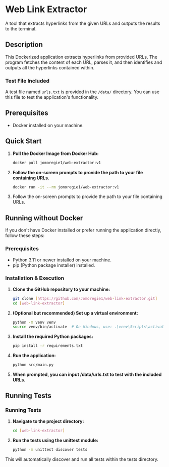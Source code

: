 # Web Link Extractor

A tool that extracts hyperlinks from the given URLs and outputs the results to the terminal.

## Description

This Dockerized application extracts hyperlinks from provided URLs. The program fetches the content of each URL, parses it, and then identifies and outputs all the hyperlinks contained within.

### Test File Included

A test file named `urls.txt` is provided in the `/data/` directory. You can use this file to test the application's functionality.

## Prerequisites

- Docker installed on your machine.

## Quick Start

1. **Pull the Docker Image from Docker Hub:**
   ```bash
   docker pull jomoregie1/web-extractor:v1

2. **Follow the on-screen prompts to provide the path to your file containing URLs.**
   ```bash
   docker run -it --rm jomoregie1/web-extractor:v1
   
3. Follow the on-screen prompts to provide the path to your file containing URLs.


## Running without Docker

If you don't have Docker installed or prefer running the application directly, follow these steps:

### Prerequisites

- Python 3.11 or newer installed on your machine.
- pip (Python package installer) installed.

### Installation & Execution

1. **Clone the GitHub repository to your machine:**
   ```bash
   git clone [https://github.com/Jomoregie1/web-link-extractor.git]
   cd [web-link-extractor]
2. **(Optional but recommended) Set up a virtual environment:**
   ```bash
   python -m venv venv
   source venv/bin/activate  # On Windows, use: .\venv\Scripts\activate
3. **Install the required Python packages:**
    ```bash
   pip install -r requirements.txt
4. **Run the application:**
    ```bash
   python src/main.py
5. **When prompted, you can input /data/urls.txt to test with the included URLs.**

## Running Tests


### Running Tests 

1. **Navigate to the project directory:**
   ```bash
   cd [web-link-extractor]
2. **Run the tests using the unittest module:**
   ```bash
   python -m unittest discover tests
This will automatically discover and run all tests within the tests directory.

